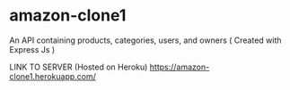 # amazon-clone1
An API containing products, categories, users, and owners ( Created with Express Js )

LINK TO SERVER (Hosted on Heroku)
https://amazon-clone1.herokuapp.com/


